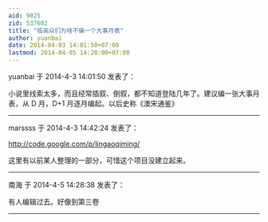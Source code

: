 ```yaml
---
aid: 9025
zid: 537602
title: "临高众们为啥不编一个大事月表"
author: yuanbai
date: 2014-04-03 14:01:50+07:00
lastmod: 2014-04-05 14:28:00+07:00
---
```


yuanbai 于 2014-4-3 14:01:50 发表了：

小说里线索太多，而且经常插叙、倒叙，都不知道登陆几年了。建议编一张大事月表，从 D 月，D+1 月逐月编起。以后史称《澳宋通鉴》

---

marssss 于 2014-4-3 14:42:24 发表了：

http://code.google.com/p/lingaoqiming/

这里有以前某人整理的一部分，可惜这个项目没建立起来。

---

南海 于 2014-4-5 14:28:38 发表了：

有人编辑过去。好像到第三卷

---
